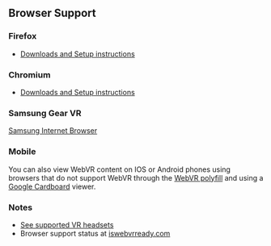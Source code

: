## Browser Support

### Firefox
* [Downloads and Setup instructions](/browsers/firefox)

### Chromium
* [Downloads and Setup instructions](/browsers/chromium)

### Samsung Gear VR
[Samsung Internet Browser](http://developer.samsung.com/internet#gearvr-overview)

### Mobile
You can also view WebVR content on IOS or Android phones using browsers that do not support WebVR through the [WebVR polyfill](https://github.com/googlevr/webvr-polyfill) and using a [Google Cardboard](https://vr.google.com/cardboard/) viewer.


### Notes
* [See supported VR headsets](/get-started/headsets)
* Browser support status at [iswebvrready.com](https://iswebvrready.com)
